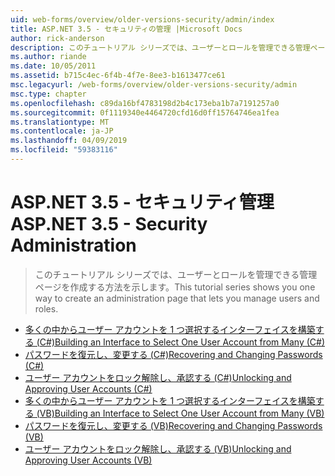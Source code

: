 ```yaml
---
uid: web-forms/overview/older-versions-security/admin/index
title: ASP.NET 3.5 - セキュリティの管理 |Microsoft Docs
author: rick-anderson
description: このチュートリアル シリーズでは、ユーザーとロールを管理できる管理ページを作成する方法を示します。
ms.author: riande
ms.date: 10/05/2011
ms.assetid: b715c4ec-6f4b-4f7e-8ee3-b1613477ce61
msc.legacyurl: /web-forms/overview/older-versions-security/admin
msc.type: chapter
ms.openlocfilehash: c89da16bf4783198d2b4c173eba1b7a7191257a0
ms.sourcegitcommit: 0f1119340e4464720cfd16d0ff15764746ea1fea
ms.translationtype: MT
ms.contentlocale: ja-JP
ms.lasthandoff: 04/09/2019
ms.locfileid: "59383116"
---
```

# <a name="aspnet-35---security-administration"></a><span data-ttu-id="6e0bf-103">ASP.NET 3.5 - セキュリティ管理</span><span class="sxs-lookup"><span data-stu-id="6e0bf-103">ASP.NET 3.5 - Security Administration</span></span>

> <span data-ttu-id="6e0bf-104">このチュートリアル シリーズでは、ユーザーとロールを管理できる管理ページを作成する方法を示します。</span><span class="sxs-lookup"><span data-stu-id="6e0bf-104">This tutorial series shows you one way to create an administration page that lets you manage users and roles.</span></span>


- [<span data-ttu-id="6e0bf-105">多くの中からユーザー アカウントを 1 つ選択するインターフェイスを構築する (C#)</span><span class="sxs-lookup"><span data-stu-id="6e0bf-105">Building an Interface to Select One User Account from Many (C#)</span></span>](building-an-interface-to-select-one-user-account-from-many-cs.md)
- [<span data-ttu-id="6e0bf-106">パスワードを復元し、変更する (C#)</span><span class="sxs-lookup"><span data-stu-id="6e0bf-106">Recovering and Changing Passwords (C#)</span></span>](recovering-and-changing-passwords-cs.md)
- [<span data-ttu-id="6e0bf-107">ユーザー アカウントをロック解除し、承認する (C#)</span><span class="sxs-lookup"><span data-stu-id="6e0bf-107">Unlocking and Approving User Accounts (C#)</span></span>](unlocking-and-approving-user-accounts-cs.md)
- [<span data-ttu-id="6e0bf-108">多くの中からユーザー アカウントを 1 つ選択するインターフェイスを構築する (VB)</span><span class="sxs-lookup"><span data-stu-id="6e0bf-108">Building an Interface to Select One User Account from Many (VB)</span></span>](building-an-interface-to-select-one-user-account-from-many-vb.md)
- [<span data-ttu-id="6e0bf-109">パスワードを復元し、変更する (VB)</span><span class="sxs-lookup"><span data-stu-id="6e0bf-109">Recovering and Changing Passwords (VB)</span></span>](recovering-and-changing-passwords-vb.md)
- [<span data-ttu-id="6e0bf-110">ユーザー アカウントをロック解除し、承認する (VB)</span><span class="sxs-lookup"><span data-stu-id="6e0bf-110">Unlocking and Approving User Accounts (VB)</span></span>](unlocking-and-approving-user-accounts-vb.md)
